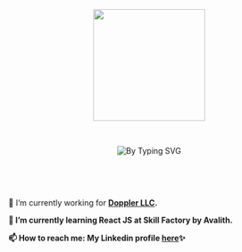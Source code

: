 <div align="center">
  <img align="center" width="200" style='style= max-width: 100%;' src="https://i.imgur.com/NwButYC.png"/>
</div>
<div><p>&nbsp;</p></div>
<div align="center">
  <img align="center" src="https://readme-typing-svg.herokuapp.com?font=Fira+Code&size=18&pause=1000&color=EA526F&center=true&vCenter=true&height=40&lines=Hello%2C+welcome+to+my+gitHub+profile!;I'm+Cami%2C+front-end+developer.;Nice+to+see+you+here+%3A)" alt="By Typing SVG" />
</div>
<div><p>&nbsp;</p></div>
<div><p>&nbsp;</p></div>
<div align="left">
  <p>🔭 I’m currently working for <a href="https://www.fromdoppler.com/" target="_blank"><strong>Doppler LLC<strong></a>.</p>
  <p>🌱 I’m currently learning <strong>React JS<strong> at Skill Factory by <strong>Avalith<strong>.</p>
  <p>📫 How to reach me: My Linkedin profile <a href="https://www.linkedin.com/in/camila-victoria-stefano-fioritto/" target="_blank"><strong>here<strong></a>✨</p>
</div>

